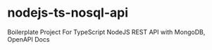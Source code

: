 # nodejs-ts-nosql-api
Boilerplate Project For TypeScript NodeJS REST API with MongoDB, OpenAPI Docs
